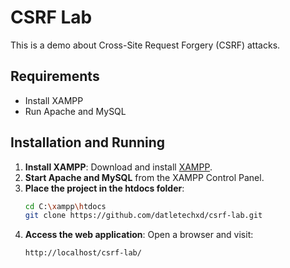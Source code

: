 # CSRF Lab

This is a demo about Cross-Site Request Forgery (CSRF) attacks.

## Requirements

- Install XAMPP
- Run Apache and MySQL

## Installation and Running

1.  **Install XAMPP**: Download and install [XAMPP](https://www.apachefriends.org/index.html).
2.  **Start Apache and MySQL** from the XAMPP Control Panel.
3.  **Place the project in the htdocs folder**:
    ```sh
    cd C:\xampp\htdocs
    git clone https://github.com/datletechxd/csrf-lab.git
    ```
4.  **Access the web application**: Open a browser and visit:
    ```
    http://localhost/csrf-lab/
    ```
